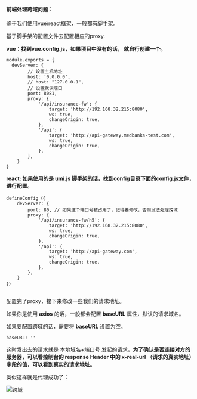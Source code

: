 #### **前端处理跨域问题：**



鉴于我们使用vue\react框架，一般都有脚手架。

基于脚手架的配置文件去配置相应的proxy.



**vue：找到vue.config.js，如果项目中没有的话， 就自行创建一个。**

```
module.exports = {
  devServer: {
      	// 设置主机地址
      	host: '0.0.0.0',
      	// host: "127.0.0.1",
      	// 设置默认端口
      	port: 8081,
 		proxy: {
      		'/api/insurance-fw': {
        		target: 'http://192.168.32.215:8080',
        		ws: true,
        		changeOrigin: true,
     	 	},
      		'/api': {
        		target: 'http://api-gateway.medbanks-test.com',
        		ws: true,
        		changeOrigin: true,
      		},
    	},
    }
}
```



**react: 如果使用的是 umi.js 脚手架的话，找到config目录下面的config.js文件，进行配置。**

```
defineConfig（{
 	devServer: {
        port: 80, // 如果这个端口号被占用了，记得要修改，否则没法处理跨域
        proxy: {
            '/api/insurance-fw/h5': {
                target: 'http://192.168.32.215:8080',
                ws: true,
                changeOrigin: true,
            },
            '/api': {
                target: 'http://api-gateway.com',
                ws: true,
                changeOrigin: true,
            },
        },
    }
}）


```



配置完了proxy，接下来修改一些我们的请求地址。

如果你是使用 **axios** 的话，一般都会配置 **baseURL** 属性，默认的请求域名。

如果要配置跨域的话，需要将 **baseURL** 设置为空。

```
baseURL: ''
```

这时发出去的请求就是 本地域名+端口号 发起的请求，**为了确认是否连接对方的服务器，可以看控制台的 response Header 中的 x-real-url （请求的真实地址）字段的值，可以看到真实的请求地址。**



类似这样就是代理成功了：

![跨域](C:\Users\EDZ\Pictures\Screenshots\跨域.png)